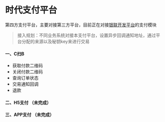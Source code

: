 # 时代支付平台
第四方支付平台，主要对接第三方平台，目前正在对接[银联开发平台](https://open.chinaums.com/index)的支付模块 </br>  
> 接入规划：不同业务系统对接本支付平台，设置异步回调通知地址，通过平台分配的来源以及秘钥key来进行交易
#### 一、C扫B   
- 获取付款二维码 
- 关闭付款二维码
- 查询订单状态
- 交易通知回调
- 退款

#### 二、H5支付  （未完成）
#### 三、APP支付    （未完成）


